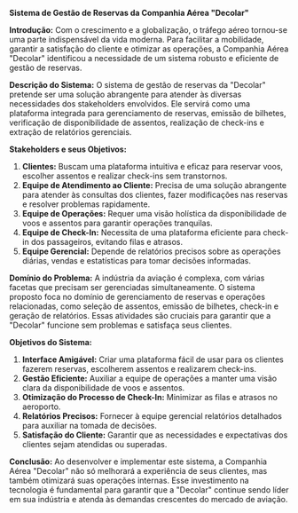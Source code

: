 **Sistema de Gestão de Reservas da Companhia Aérea "Decolar"**

**Introdução:**
Com o crescimento e a globalização, o tráfego aéreo tornou-se uma parte indispensável da vida moderna. Para facilitar a mobilidade, garantir a satisfação do cliente e otimizar as operações, a Companhia Aérea "Decolar" identificou a necessidade de um sistema robusto e eficiente de gestão de reservas.

**Descrição do Sistema:**
O sistema de gestão de reservas da "Decolar" pretende ser uma solução abrangente para atender às diversas necessidades dos stakeholders envolvidos. Ele servirá como uma plataforma integrada para gerenciamento de reservas, emissão de bilhetes, verificação de disponibilidade de assentos, realização de check-ins e extração de relatórios gerenciais.

**Stakeholders e seus Objetivos:**
1. **Clientes:** Buscam uma plataforma intuitiva e eficaz para reservar voos, escolher assentos e realizar check-ins sem transtornos.
2. **Equipe de Atendimento ao Cliente:** Precisa de uma solução abrangente para atender às consultas dos clientes, fazer modificações nas reservas e resolver problemas rapidamente.
3. **Equipe de Operações:** Requer uma visão holística da disponibilidade de voos e assentos para garantir operações tranquilas.
4. **Equipe de Check-In:** Necessita de uma plataforma eficiente para check-in dos passageiros, evitando filas e atrasos.
5. **Equipe Gerencial:** Depende de relatórios precisos sobre as operações diárias, vendas e estatísticas para tomar decisões informadas.

**Domínio do Problema:**
A indústria da aviação é complexa, com várias facetas que precisam ser gerenciadas simultaneamente. O sistema proposto foca no domínio de gerenciamento de reservas e operações relacionadas, como seleção de assentos, emissão de bilhetes, check-in e geração de relatórios. Essas atividades são cruciais para garantir que a "Decolar" funcione sem problemas e satisfaça seus clientes.

**Objetivos do Sistema:**
1. **Interface Amigável:** Criar uma plataforma fácil de usar para os clientes fazerem reservas, escolherem assentos e realizarem check-ins.
2. **Gestão Eficiente:** Auxiliar a equipe de operações a manter uma visão clara da disponibilidade de voos e assentos.
3. **Otimização do Processo de Check-In:** Minimizar as filas e atrasos no aeroporto.
4. **Relatórios Precisos:** Fornecer à equipe gerencial relatórios detalhados para auxiliar na tomada de decisões.
5. **Satisfação do Cliente:** Garantir que as necessidades e expectativas dos clientes sejam atendidas ou superadas.

**Conclusão:**
Ao desenvolver e implementar este sistema, a Companhia Aérea "Decolar" não só melhorará a experiência de seus clientes, mas também otimizará suas operações internas. Esse investimento na tecnologia é fundamental para garantir que a "Decolar" continue sendo líder em sua indústria e atenda às demandas crescentes do mercado de aviação.